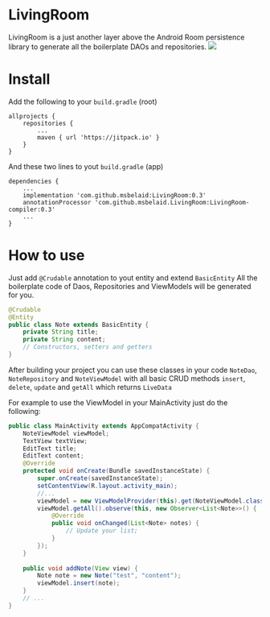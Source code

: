 # LivingRoom
LivingRoom is a just another layer above the Android Room persistence library to generate all the boilerplate DAOs and repositories.
[![](https://jitpack.io/v/msbelaid/LivingRoom.svg)](https://jitpack.io/#msbelaid/LivingRoom)

# Install
Add the following to your `build.gradle` (root)

```
allprojects {
    repositories {
        ...
        maven { url 'https://jitpack.io' }
    }
}
```
And these two lines to yout `build.gradle` (app)
```
dependencies {
    ...
    implementation 'com.github.msbelaid:LivingRoom:0.3'
    annotationProcessor 'com.github.msbelaid.LivingRoom:LivingRoom-compiler:0.3'
    ...
}
```
# How to use
Just add `@Crudable` annotation to yout entity and extend `BasicEntity`
All the boilerplate code of Daos, Repositories and ViewModels will be generated for you.

```java
@Crudable
@Entity
public class Note extends BasicEntity {
    private String title;
    private String content;
    // Constructors, setters and getters
}
```

After building your project you can use these classes in your code
`NoteDao`, `NoteRepository` and `NoteViewModel`
with all basic CRUD methods `insert`, `delete`, `update` and `getAll` which returns `LiveData`

For example to use the ViewModel in your MainActivity just do the following:


```java
public class MainActivity extends AppCompatActivity {
    NoteViewModel viewModel;
    TextView textView;
    EditText title;
    EditText content;
    @Override
    protected void onCreate(Bundle savedInstanceState) {
        super.onCreate(savedInstanceState);
        setContentView(R.layout.activity_main);
        //...
        viewModel = new ViewModelProvider(this).get(NoteViewModel.class);
        viewModel.getAll().observe(this, new Observer<List<Note>>() {
            @Override
            public void onChanged(List<Note> notes) {
                // Update your list;
            }
        });
    }
    
    public void addNote(View view) {
        Note note = new Note("test", "content");
        viewModel.insert(note);
    }
    // ...
}
```
